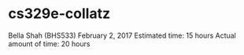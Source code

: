 # cs329e-collatz
Bella Shah (BHS533)
February 2, 2017
Estimated time: 15 hours
Actual amount of time: 20 hours
